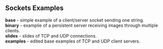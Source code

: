 Sockets Examples
----------------

__base__ - simple example of a client/server socket sending one string.  
__binary__ - examplie of a persistent server receiving images through multiple clients.  
__slides__ - slides of TCP and UDP connections.  
__examples__ - edited base examples of TCP and UDP client servers.  

